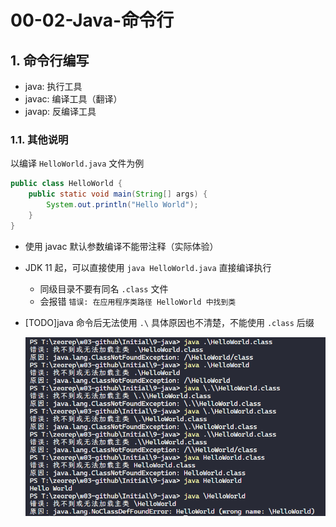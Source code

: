 # 00-02-Java-命令行

## 1. 命令行编写

- java: 执行工具
- javac: 编译工具（翻译）
- javap: 反编译工具

### 1.1. 其他说明

以编译 `HelloWorld.java` 文件为例

```java
public class HelloWorld {
    public static void main(String[] args) {
        System.out.println("Hello World");
    }
}
```

- 使用 javac 默认参数编译不能带注释（实际体验）
- JDK 11 起，可以直接使用 `java HelloWorld.java` 直接编译执行
  - 同级目录不要有同名 `.class` 文件
  - 会报错 `错误: 在应用程序类路径 HelloWorld 中找到类`
- [TODO]java 命令后无法使用 `.\` 具体原因也不清楚，不能使用 `.class` 后缀

    ![无法使用 .\\](https://raw.githubusercontent.com/cc01cc/zeorep/main/pic/202207072030293.png)